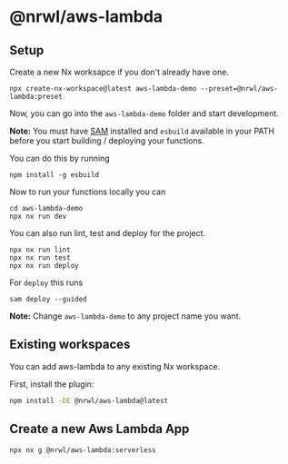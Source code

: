 # @nrwl/aws-lambda

## Setup

Create a new Nx worksapce if you don't already have one.

```shell
npx create-nx-workspace@latest aws-lambda-demo --preset=@nrwl/aws-lambda:preset
```

Now, you can go into the `aws-lambda-demo` folder and start development.

**Note:** You must have [SAM](https://docs.aws.amazon.com/serverless-application-model/latest/developerguide/install-sam-cli.html#install-sam-cli-instructions) installed and `esbuild` available in your PATH before you start building / deploying your functions.


You can do this by running

```shell
npm install -g esbuild
```

Now to run your functions locally you can

```shell
cd aws-lambda-demo
npx nx run dev
```

You can also run lint, test and deploy for the project.

```shell
npx nx run lint
npx nx run test
npx nx run deploy
```

For `deploy` this runs

```shell
sam deploy --guided
```

**Note:** Change `aws-lambda-demo` to any project name you want.

## Existing workspaces

You can add aws-lambda to any existing Nx workspace.

First, install the plugin:

```bash
npm install -DE @nrwl/aws-lambda@latest
```

## Create a new Aws Lambda App

```shell
npx nx g @nrwl/aws-lambda:serverless
```
